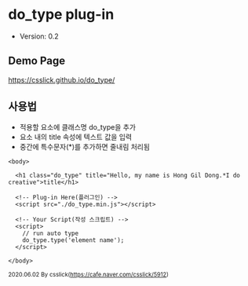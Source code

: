 # do_type plug-in 
- Version: 0.2

## Demo Page  
https://csslick.github.io/do_type/

## 사용법
- 적용할 요소에 클래스명 do_type을 추가
- 요소 내의 title 속성에 텍스트 값을 입력
- 중간에 특수문자(*)를 추가하면 줄내림 처리됨

```
<body>

  <h1 class="do_type" title="Hello, my name is Hong Gil Dong.*I do creative">title</h1>
  
  <!-- Plug-in Here(플러그인) -->
  <script src="./do_type.min.js"></script>
  
  <!-- Your Script(작성 스크립트) -->
  <script>
    // run auto type
    do_type.type('element name');  
  </script>
  
</body>
```

<small>2020.06.02 By csslick(https://cafe.naver.com/csslick/5912)</small>

